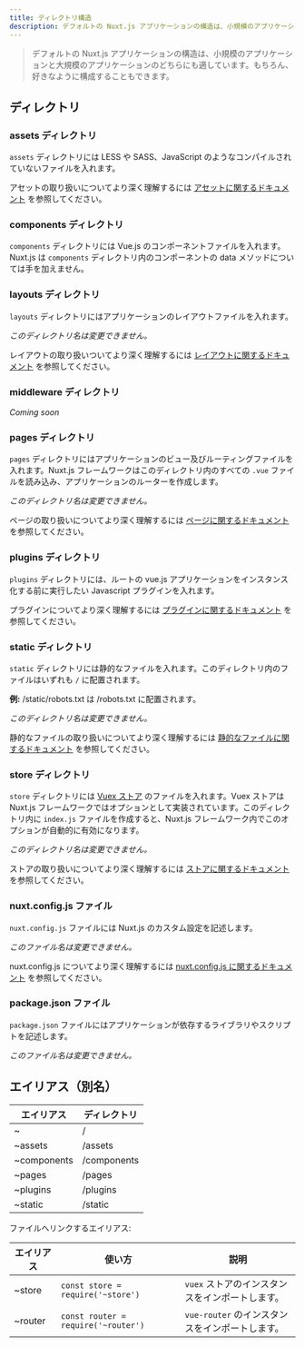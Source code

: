 ```yaml
---
title: ディレクトリ構造
description: デフォルトの Nuxt.js アプリケーションの構造は、小規模のアプリケーションと大規模のアプリケーションのどちらにも適しています。
---
```


<!-- title: Directory Structure -->
<!-- description: The default Nuxt.js application structure is intended to provide a great starting point for both large and small applications. -->

<!-- \> The default Nuxt.js application structure is intended to provide a great starting point for both small and large applications. Of course, you are free to organize your application however you like. -->

> デフォルトの Nuxt.js アプリケーションの構造は、小規模のアプリケーションと大規模のアプリケーションのどちらにも適しています。もちろん、好きなように構成することもできます。

<!-- ## Directories -->

## ディレクトリ

<!-- ### The Assets Directory -->

### assets ディレクトリ

<!-- The `assets` directory contains your un-compiled assets such as LESS, SASS, or JavaScript. -->

`assets` ディレクトリには LESS や SASS、JavaScript のようなコンパイルされていないファイルを入れます。

<!-- [More documentation about Assets integration](/guide/assets) -->

アセットの取り扱いについてより深く理解するには [アセットに関するドキュメント](/guide/assets) を参照してください。

<!-- ### The Components Directory -->

### components ディレクトリ

<!-- The `components` directory contains your Vue.js Components. Nuxt.js doesn't supercharge the data method on these components. -->

`components` ディレクトリには Vue.js のコンポーネントファイルを入れます。Nuxt.js は `components` ディレクトリ内のコンポーネントの data メソッドについては手を加えません。

<!-- ### The Layouts Directory -->

### layouts ディレクトリ

<!-- The `layouts` directory contains your Application Layouts. -->

`layouts` ディレクトリにはアプリケーションのレイアウトファイルを入れます。

<!-- _This directory can not be renamed._ -->

_このディレクトリ名は変更できません。_

<!-- [More documentation about Layouts integration](/guide/views#layouts) -->

レイアウトの取り扱いついてより深く理解するには [レイアウトに関するドキュメント](/guide/views#layouts) を参照してください。

<!-- ### The Middleware Directory -->

### middleware ディレクトリ

_Coming soon_

<!-- ### The Pages Directory -->

### pages ディレクトリ

<!-- The `pages` directory contains your Application Views and Routes. The framework reads all the `.vue` files inside this directory and create the router of your application. -->

`pages` ディレクトリにはアプリケーションのビュー及びルーティングファイルを入れます。Nuxt.js フレームワークはこのディレクトリ内のすべての `.vue` ファイルを読み込み、アプリケーションのルーターを作成します。

<!-- _This directory can not be renamed._ -->

_このディレクトリ名は変更できません。_

<!-- [More documentation about Pages integration](/guide/views) -->

ページの取り扱いについてより深く理解するには [ページに関するドキュメント](/guide/views) を参照してください。

<!-- ### The Plugins Directory -->

### plugins ディレクトリ

<!-- The `plugins` directory contains your Javascript plugins that you want to run before instantiating the root vue.js application. -->

`plugins` ディレクトリには、ルートの vue.js アプリケーションをインスタンス化する前に実行したい Javascript プラグインを入れます。

<!-- [More documentation about Plugins integration](/guide/plugins) -->

プラグインについてより深く理解するには [プラグインに関するドキュメント](/guide/plugins) を参照してください。

<!-- ### The Static Directory -->

### static ディレクトリ

<!-- The `static` directory contains your static files. Each files inside this directory is mapped to /. -->

`static` ディレクトリには静的なファイルを入れます。このディレクトリ内のファイルはいずれも `/` に配置されます。

<!-- **Example:** /static/robots.txt is mapped as /robots.txt -->

**例:** /static/robots.txt は /robots.txt に配置されます。

<!-- _This directory can not be renamed._ -->

_このディレクトリ名は変更できません。_

<!-- [More documentation about Static integration](/guide/assets#static) -->

静的なファイルの取り扱いについてより深く理解するには [静的なファイルに関するドキュメント](/guide/assets#static) を参照してください。

<!-- ### The Store Directory -->

### store ディレクトリ

<!-- The `store` directory contains your [Vuex Store](http://vuex.vuejs.org) files. Vuex Store option is implemented in the Nuxt.js framework. Creating a `index.js` file in this directory activate the option in the framework automatically. -->

`store` ディレクトリには [Vuex ストア](http://vuex.vuejs.org) のファイルを入れます。Vuex ストアは Nuxt.js フレームワークではオプションとして実装されています。このディレクトリ内に `index.js` ファイルを作成すると、Nuxt.js フレームワーク内でこのオプションが自動的に有効になります。

<!-- _This directory can not be renamed._ -->

_このディレクトリ名は変更できません。_

<!-- [More documentation about Store integration](/guide/vuex-store) -->

ストアの取り扱いについてより深く理解するには [ストアに関するドキュメント](/guide/vuex-store) を参照してください。

<!-- ### The nuxt.config.js File -->

### nuxt.config.js ファイル

<!-- The `nuxt.config.js` file contains your Nuxt.js custom configuration. -->

`nuxt.config.js` ファイルには Nuxt.js のカスタム設定を記述します。

<!-- _This file can not be renamed._ -->

_このファイル名は変更できません。_

<!-- [More documentation about nuxt.config.js integration](/guide/configuration) -->

nuxt.config.js についてより深く理解するには [nuxt.config.js に関するドキュメント](/guide/configuration) を参照してください。

<!-- ### The package.json File -->

### package.json ファイル

<!-- The `package.json` file contains your Application dependencies and scripts. -->

`package.json` ファイルにはアプリケーションが依存するライブラリやスクリプトを記述します。

<!-- _This file can not be renamed._ -->

_このファイル名は変更できません。_

<!-- ## Aliases -->

## エイリアス（別名）

<!-- | Alias | Directory | -->
<!-- |-----|------| -->
<!-- | ~ | / | -->
<!-- | ~assets | /assets | -->
<!-- | ~components | /components | -->
<!-- | ~pages | /pages | -->
<!-- | ~plugins | /plugins | -->
<!-- | ~static | /static | -->

| エイリアス | ディレクトリ |
|-----|------|
| ~ | / |
| ~assets | /assets |
| ~components | /components |
| ~pages | /pages |
| ~plugins | /plugins |
| ~static | /static |

<!-- Aliases which link to files: -->

ファイルへリンクするエイリアス:

<!-- | Alias | Usage | Description | -->
<!-- |-------|------|--------------| -->
<!-- | ~store | `const store = require('~store')` | Import the `vuex` store instance. | -->
<!-- | ~router | `const router = require('~router')`| Import the `vue-router` instance. | -->

| エイリアス | 使い方 | 説明 |
|-------|------|--------------|
| ~store | `const store = require('~store')` | `vuex` ストアのインスタンスをインポートします。 |
| ~router | `const router = require('~router')`| `vue-router` のインスタンスをインポートします。 |
